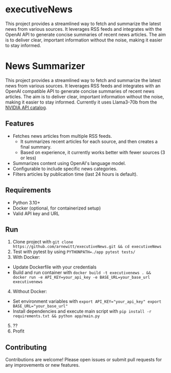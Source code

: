 # executiveNews
This project provides a streamlined way to fetch and summarize the latest news from various sources. It leverages RSS feeds and integrates with the OpenAI API to generate concise summaries of recent news articles. The aim is to deliver clear, important information without the noise, making it easier to stay informed.

# News Summarizer

This project provides a streamlined way to fetch and summarize the latest news from various sources. It leverages RSS feeds and integrates with an OpenAI compatible API to generate concise summaries of recent news articles. The aim is to deliver clear, important information without the noise, making it easier to stay informed. Currently it uses Llama3-70b from the [NVIDIA API catalog](https://build.nvidia.com/meta/llama3-70b).  

## Features

- Fetches news articles from multiple RSS feeds.
  - It summarizes recent articles for each source, and then creates a final summary.
  - Based on experience, it currently works better with fewer sources (3 or less)
- Summarizes content using OpenAI's language model.
- Configurable to include specific news categories.
- Filters articles by publication time (last 24 hours is default).

## Requirements

- Python 3.10+
- Docker (optional, for containerized setup)
- Valid API key and URL

## Run

1. Clone project with `git clone https://github.com/arnewitt/executiveNews.git && cd executiveNews`
2. Test with pytest by using `PYTHONPATH=./app pytest tests/`
3. With Docker:
  - Update Dockerfile with your credentials
  - Build and run container with `docker build -t executivenews . && docker run -e API_KEY=your_api_key -e BASE_URL=your_base_url executivenews`
4. Without Docker:
  - Set environment variables with `export API_KEY="your_api_key" export BASE_URL="your_base_url"` 
  - Install dependencies and execute main script with `pip install -r requirements.txt && python app/main.py`
5. ??
6. Profit

## Contributing

Contributions are welcome! Please open issues or submit pull requests for any improvements or new features.